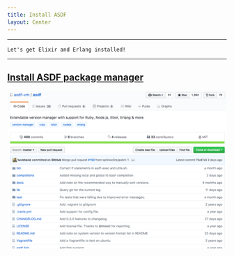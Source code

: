 ```yaml
---
title: Install ASDF
layout: Center
---
```

--------------------------------------------------------------

```
Let's get Elixir and Erlang installed!
```

--------------------------------------------------------------

## [Install ASDF package manager](https://github.com/asdf-vm/asdf)

<img style='width: 600px' src='./images/asdf.png' />
